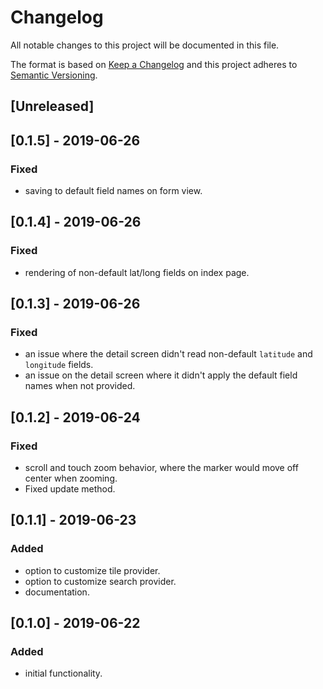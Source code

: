 # Changelog
All notable changes to this project will be documented in this file.

The format is based on [Keep a Changelog](http://keepachangelog.com/en/1.0.0/)
and this project adheres to [Semantic Versioning](http://semver.org/spec/v2.0.0.html).

## [Unreleased]

## [0.1.5] - 2019-06-26
### Fixed
- saving to default field names on form view.

## [0.1.4] - 2019-06-26
### Fixed
- rendering of non-default lat/long fields on index page.

## [0.1.3] - 2019-06-26
### Fixed
- an issue where the detail screen didn't read non-default `latitude` and
  `longitude` fields.
- an issue on the detail screen where it didn't apply the default field names
  when not provided.

## [0.1.2] - 2019-06-24
### Fixed
- scroll and touch zoom behavior, where the marker would move off center when
  zooming.
- Fixed update method.

## [0.1.1] - 2019-06-23
### Added
- option to customize tile provider.
- option to customize search provider.
- documentation.

## [0.1.0] - 2019-06-22
### Added
- initial functionality.
